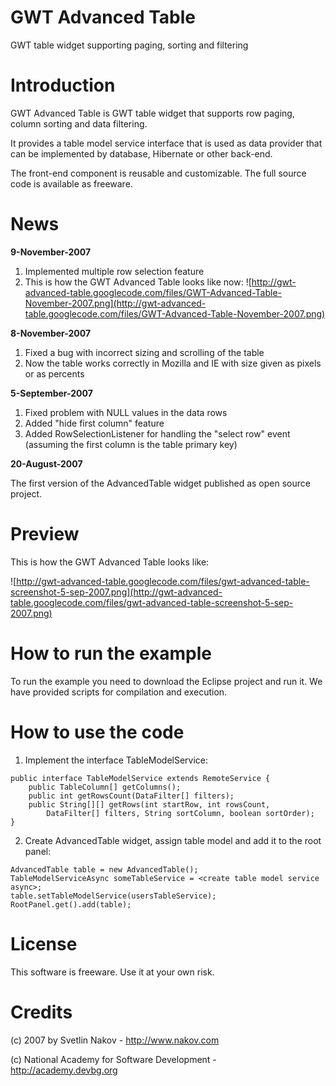 # GWT Advanced Table #
GWT table widget supporting paging, sorting and filtering


# Introduction #

GWT Advanced Table is GWT table widget that supports row paging, column sorting and data filtering.

It provides a table model service interface that is used as data provider that can be implemented by database, Hibernate or other back-end.

The front-end component is reusable and customizable. The full source code is available as freeware.

# News #

**9-November-2007**
  1. Implemented multiple row selection feature
  1. This is how the GWT Advanced Table looks like now:
![http://gwt-advanced-table.googlecode.com/files/GWT-Advanced-Table-November-2007.png](http://gwt-advanced-table.googlecode.com/files/GWT-Advanced-Table-November-2007.png)

**8-November-2007**
  1. Fixed a bug with incorrect sizing and scrolling of the table
  1. Now the table works correctly in Mozilla and IE with size given as pixels or as percents

**5-September-2007**

  1. Fixed problem with NULL values in the data rows
  1. Added "hide first column" feature
  1. Added RowSelectionListener for handling the "select row" event (assuming the first column is the table primary key)

**20-August-2007**

The first version of the AdvancedTable widget published as open source project.

# Preview #

This is how the GWT Advanced Table looks like:

![http://gwt-advanced-table.googlecode.com/files/gwt-advanced-table-screenshot-5-sep-2007.png](http://gwt-advanced-table.googlecode.com/files/gwt-advanced-table-screenshot-5-sep-2007.png)

# How to run the example #

To run the example you need to download the Eclipse project and run it.
We have provided scripts for compilation and execution.


# How to use the code #

1. Implement the interface TableModelService:
```
public interface TableModelService extends RemoteService {
	public TableColumn[] getColumns();
	public int getRowsCount(DataFilter[] filters);
	public String[][] getRows(int startRow, int rowsCount,
		DataFilter[] filters, String sortColumn, boolean sortOrder);
}
```

2. Create AdvancedTable widget, assign table model and add it to the root panel:
```
AdvancedTable table = new AdvancedTable();
TableModelServiceAsync someTableService = <create table model service async>;
table.setTableModelService(usersTableService);
RootPanel.get().add(table);
```

# License #
This software is freeware. Use it at your own risk.

# Credits #
(c) 2007 by Svetlin Nakov - http://www.nakov.com

(c) National Academy for Software Development - http://academy.devbg.org